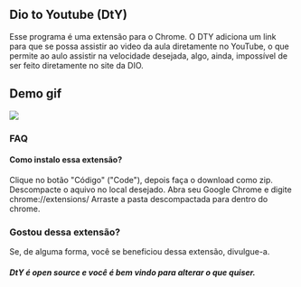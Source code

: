 ## Dio to Youtube (DtY)

Esse programa é uma extensão para o Chrome. O DTY adiciona um link para que se possa assistir ao video da aula diretamente no YouTube, o que permite ao aulo assistir na velocidade desejada, algo, ainda, impossível de ser feito diretamente no site da DIO.

## Demo gif

![](demonstracao.gif)

### FAQ

#### Como instalo essa extensão?

Clique no botão "Código" ("Code"), depois faça o download como zip. Descompacte o aquivo no local desejado.
Abra seu Google Chrome e digite chrome://extensions/
Arraste a pasta descompactada para dentro do chrome.

### Gostou dessa extensão?

Se, de alguma forma, você se beneficiou dessa extensão, divulgue-a.

##### DtY é open source e você é bem vindo para alterar o que quiser.
